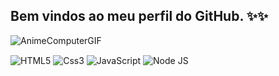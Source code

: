 ## Bem vindos ao meu perfil do GitHub. ✨✨
 
![AnimeComputerGIF](https://github.com/user-attachments/assets/b2e279e1-9ff4-4888-818b-a800215101fc)

<div style="display: inline_block">
 <img align="center" alt="HTML5" src="https://cdn.jsdelivr.net/gh/devicons/devicon@latest/icons/html5/html5-original.svg" />
 <img align="center" alt="Css3" src="https://cdn.jsdelivr.net/gh/devicons/devicon@latest/icons/css3/css3-original.svg" />
<img align="center" alt="JavaScript" src="https://cdn.jsdelivr.net/gh/devicons/devicon@latest/icons/javascript/javascript-original.svg" />
 <img align="center" alt="Node JS" src="https://cdn.jsdelivr.net/gh/devicons/devicon@latest/icons/nodejs/nodejs-original.svg" />
</div>
          


